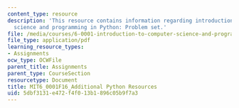 ```yaml
---
content_type: resource
description: 'This resource contains information regarding introduction to computer
  science and programming in Python: Problem set.'
file: /media/courses/6-0001-introduction-to-computer-science-and-programming-in-python-fall-2016/5dbf3131e472f4f013b1896c05b9f7a3_MIT6_0001F16_additional.pdf
file_type: application/pdf
learning_resource_types:
- Assignments
ocw_type: OCWFile
parent_title: Assignments
parent_type: CourseSection
resourcetype: Document
title: MIT6_0001F16_Additional Python Resources
uid: 5dbf3131-e472-f4f0-13b1-896c05b9f7a3
---
```

